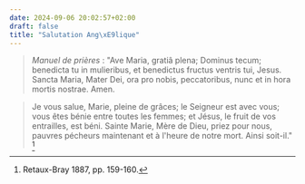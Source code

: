 ```yaml
---
date: 2024-09-06 20:02:57+02:00
draft: false
title: "Salutation Ang\xE9lique"
---
```





> *Manuel de prières* : "Ave Maria, gratiâ plena; Dominus tecum; benedicta tu in mulieribus, et benedictus fructus ventris tui, Jesus. Sancta Maria, Mater Dei, ora pro nobis, peccatoribus, nunc et in hora mortis nostrae. Amen.

> Je vous salue, Marie, pleine de grâces; le Seigneur est avec vous; vous êtes bénie entre toutes les femmes; et Jésus, le fruit de vos entrailles, est béni. Sainte Marie, Mère de Dieu, priez pour nous, pauvres pécheurs maintenant et à l'heure de notre mort. Ainsi soit-il." [^1]

[^1]: Retaux-Bray 1887, pp. 159-160.

